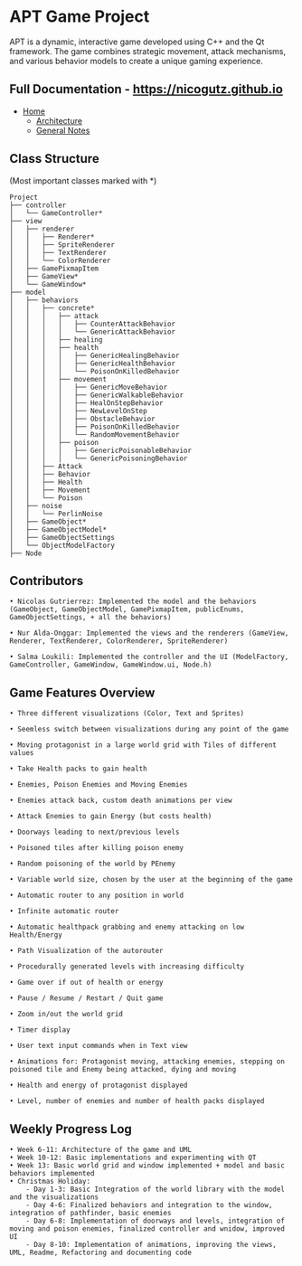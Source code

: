 # APT Game Project
APT is a dynamic, interactive game developed using C++ and the Qt framework. The game combines strategic movement, attack mechanisms, and various behavior models to create a unique gaming experience.

## Full Documentation - https://nicogutz.github.io


* [Home](https://nicogutz.github.io)   
    * [Architecture](docs/ARCH.md)
    * [General Notes](docs/NOTES.md)


## Class Structure    
(Most important classes marked with *)

```{cpp}
Project
├── controller
│   └── GameController*
├── view
│   ├── renderer
│   │   ├── Renderer*
│   │   ├── SpriteRenderer
│   │   ├── TextRenderer
│   │   └── ColorRenderer
│   ├── GamePixmapItem
│   ├── GameView*
│   └── GameWindow*
├── model
│   ├── behaviors
│   │   ├── concrete*
│   │   │   ├── attack
│   │   │   │   ├── CounterAttackBehavior
│   │   │   │   └── GenericAttackBehavior
│   │   │   ├── healing
│   │   │   ├── health
│   │   │   │   ├── GenericHealingBehavior
│   │   │   │   ├── GenericHealthBehavior
│   │   │   │   └── PoisonOnKilledBehavior
│   │   │   ├── movement
│   │   │   │   ├── GenericMoveBehavior
│   │   │   │   ├── GenericWalkableBehavior
│   │   │   │   ├── HealOnStepBehavior
│   │   │   │   ├── NewLevelOnStep
│   │   │   │   ├── ObstacleBehavior
│   │   │   │   ├── PoisonOnKilledBehavior
│   │   │   │   └── RandomMovementBehavior
│   │   │   ├── poison
│   │   │   │   ├── GenericPoisonableBehavior
│   │   │   │   └── GenericPoisoningBehavior
│   │   ├── Attack
│   │   ├── Behavior
│   │   ├── Health
│   │   ├── Movement
│   │   └── Poison
│   ├── noise
│   │   └── PerlinNoise
│   ├── GameObject*
│   ├── GameObjectModel*
│   ├── GameObjectSettings
│   └── ObjectModelFactory
├── Node
```

## Contributors

    • Nicolas Gutrierrez: Implemented the model and the behaviors (GameObject, GameObjectModel, GamePixmapItem, publicEnums, GameObjectSettings, + all the behaviors)

    • Nur Alda-Onggar: Implemented the views and the renderers (GameView, Renderer, TextRenderer, ColorRenderer, SpriteRenderer)

    • Salma Loukili: Implemented the controller and the UI (ModelFactory, GameController, GameWindow, GameWindow.ui, Node.h)
    
## Game Features Overview

    • Three different visualizations (Color, Text and Sprites)

    • Seemless switch between visualizations during any point of the game

    • Moving protagonist in a large world grid with Tiles of different values

    • Take Health packs to gain health

    • Enemies, Poison Enemies and Moving Enemies
    
    • Enemies attack back, custom death animations per view

    • Attack Enemies to gain Energy (but costs health)

    • Doorways leading to next/previous levels

    • Poisoned tiles after killing poison enemy

    • Random poisoning of the world by PEnemy

    • Variable world size, chosen by the user at the beginning of the game

    • Automatic router to any position in world

    • Infinite automatic router 
    
    • Automatic healthpack grabbing and enemy attacking on low Health/Energy 

    • Path Visualization of the autorouter

    • Procedurally generated levels with increasing difficulty

    • Game over if out of health or energy

    • Pause / Resume / Restart / Quit game

    • Zoom in/out the world grid

    • Timer display

    • User text input commands when in Text view

    • Animations for: Protagonist moving, attacking enemies, stepping on poisoned tile and Enemy being attacked, dying and moving

    • Health and energy of protagonist displayed

    • Level, number of enemies and number of health packs displayed
    

## Weekly Progress Log

    • Week 6-11: Architecture of the game and UML
    • Week 10-12: Basic implementations and experimenting with QT
    • Week 13: Basic world grid and window implemented + model and basic behaviors implemented
    • Christmas Holiday: 
        - Day 1-3: Basic Integration of the world library with the model and the visualizations
        - Day 4-6: Finalized behaviors and integration to the window, integration of pathfinder, basic enemies
        - Day 6-8: Implementation of doorways and levels, integration of moving and poison enemies, finalized controller and wnidow, improved UI 
        - Day 8-10: Implementation of animations, improving the views, UML, Readme, Refactoring and documenting code



